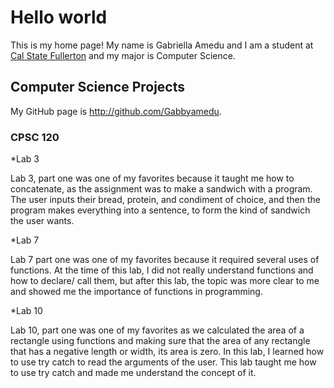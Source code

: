 # Hello world 

This is my home page! My name is Gabriella Amedu and I am a student at [Cal State Fullerton](http://www.fullerton.edu/) and my major is Computer Science.

## Computer Science Projects

My GitHub page is http://github.com/Gabbyamedu.

### CPSC 120

*Lab 3 

 Lab 3, part one was one of my favorites because it taught me how to concatenate, as the assignment was to make a sandwich with a program. The user inputs their bread, protein,  and condiment of choice, and then the program makes everything into a sentence, to form the kind of sandwich the user wants. 


*Lab 7

 Lab 7 part one was one of my favorites because it required several uses of functions. At the time of this lab, I did not really understand functions and how to declare/ call them, but after this lab, the topic was more clear to me and showed me the importance of functions in programming. 

*Lab 10

 Lab 10, part one was one of my favorites as we calculated the area of a rectangle using functions and making sure that the area of any rectangle that has a negative length or width, its area is zero. In this lab, I learned how to use try catch to read the arguments of the user. This lab taught me how to use try catch and made me understand the concept of it. 
